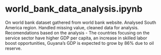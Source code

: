 # world_bank_data_analysis.ipynb
On world bank dataset gathered from world bank website.
Analysed South America region.
Handled missing value, cleaned data for analysis.
Recomendations based on the analysis - The countries focusing on the service sector have higher GDP per capita,
an increase in skilled labor boost opportunities, Guyana’s GDP is expected to grow by 86% due to oil reserve.
